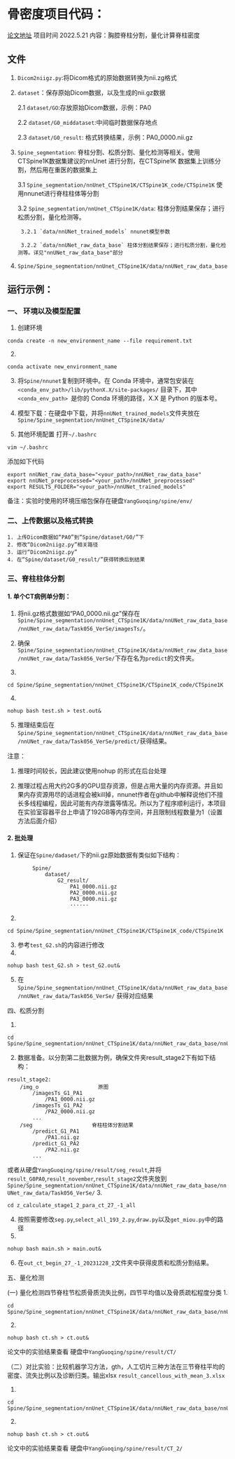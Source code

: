 # 骨密度项目代码：
[论文地址](https://authors.elsevier.com/sd/article/S1110-0168(24)00439-3)
项目时间 2022.5.21
内容：胸腔脊柱分割，量化计算脊柱密度

## 文件

1. `Dicom2niigz.py`:将Dicom格式的原始数据转换为nii.zg格式

2. `dataset`：保存原始Dicom数据，以及生成的nii.gz数据

    2.1 `dataset/GO`:存放原始Dicom数据，示例：PA0
    
    2.2 `dataset/G0_middataset`:中间临时数据保存地点
    
    2.3 `dataset/G0_result`: 格式转换结果，示例：PA0_0000.nii.gz

3. `Spine_segmentation`: 脊柱分割、松质分割、量化检测等相关。使用CTSpine1K数据集建议的nnUnet 进行分割，在CTSpine1K 数据集上训练分割，然后用在重医的数据集上

    3.1 `Spine_segmentation/nnUnet_CTSpine1K/CTSpine1K_code/CTSpine1K` 使用nnunet进行脊柱柱体等分割

    3.2 `Spine_segmentation/nnUnet_CTSpine1K/data`: 柱体分割结果保存；进行松质分割，量化检测等。   

        3.2.1 `data/nnUNet_trained_models` nnunet模型参数

        3.2.2 `data/nnUNet_raw_data_base` 柱体分割结果保存；进行松质分割，量化检测等。详见"nnUNet_raw_data_base"部分

4. `Spine/Spine_segmentation/nnUnet_CTSpine1K/data/nnUNet_raw_data_base`





## 运行示例：

### 一、 环境以及模型配置

1. 创建环境
```shell
conda create -n new_environment_name --file requirement.txt
```
2. 
```
conda activate new_environment_name
```

3. 将`Spine/nnunet`复制到环境中。在 Conda 环境中，通常包安装在` <conda_env_path>/lib/pythonX.X/site-packages/` 目录下，其中 `<conda_env_path> `是你的 Conda 环境的路径，X.X 是 Python 的版本号。

4. 模型下载：在硬盘中下载，并将`nnUNet_trained_models`文件夹放在`Spine/Spine_segmentation/nnUnet_CTSpine1K/data/`

5. 其他环境配置 
打开`~/.bashrc`
``` 
vim ~/.bashrc
```
添加如下代码
```
export nnUNet_raw_data_base="<your_path>/nnUNet_raw_data_base"
export nnUNet_preprocessed="<your_path>/nnUNet_preprocessed"
export RESULTS_FOLDER="<your_path>/nnUNet_trained_models"
```

备注：实验时使用的环境压缩包保存在硬盘`YangGuoqing/spine/env/`

### 二、上传数据以及格式转换
    1. 上传Dicom数据如“PA0”到“Spine/dataset/G0/”下
    2. 修改“Dicom2niigz.py”相关路径
    3. 运行“Dicom2niigz.py”
    4. 在“Spine/dataset/G0_result/”获得转换后到结果


### 三、脊柱柱体分割

#### 1. 单个CT病例单分割：

1. 将nii.gz格式数据如“PA0_0000.nii.gz”保存在`Spine/Spine_segmentation/nnUnet_CTSpine1K/data/nnUNet_raw_data_base/nnUNet_raw_data/Task056_VerSe/imagesTs/`。

2. 确保`Spine/Spine_segmentation/nnUnet_CTSpine1K/data/nnUNet_raw_data_base/nnUNet_raw_data/Task056_VerSe/`下存在名为`predict`的文件夹。

3. 
```
cd Spine/Spine_segmentation/nnUnet_CTSpine1K/CTSpine1K_code/CTSpine1K
```

4. 
```
nohup bash test.sh > test.out&
```

5. 推理结束后在`Spine/Spine_segmentation/nnUnet_CTSpine1K/data/nnUNet_raw_data_base/nnUNet_raw_data/Task056_VerSe/predict/`获得结果。

注意：

1. 推理时间较长，因此建议使用nohup 的形式在后台处理

2. 推理过程占用大约2G多的GPU显存资源，但是占用大量的内存资源。并且如果内存资源用尽的话进程会被kill掉，nnunet作者在github中解释说他们不擅长多线程编程，因此可能有内存泄露等情况。所以为了程序顺利运行，本项目在实验室容器平台上申请了192GB等内存空间，并且限制线程数量为1（设置方法后面介绍）

#### 2. 批处理
1. 保证在`Spine/dadaset/`下的nii.gz原始数据有类似如下结构：
```
        Spine/
            dataset/
                G2_result/
                    PA1_0000.nii.gz
                    PA2_0000.nii.gz
                    PA3_0000.nii.gz
                    ······
```
2. 
```
cd Spine/Spine_segmentation/nnUnet_CTSpine1K/CTSpine1K_code/CTSpine1K
```
3. 参考`test_G2.sh`的内容进行修改
4. 
```
nohup bash test_G2.sh > test_G2.out&
```
5. 在`Spine/Spine_segmentation/nnUnet_CTSpine1K/data/nnUNet_raw_data_base/nnUNet_raw_data/Task056_VerSe/` 获得对应结果


四、松质分割

1.
```shell
cd Spine/Spine_segmentation/nnUnet_CTSpine1K/data/nnUNet_raw_data_base/nnUNet_raw_data/Task056_VerSe
```
2. 数据准备。以分割第二批数据为例，确保文件夹result_stage2下有如下结构：
```
result_stage2:
    /img_o                   原图
        /imagesTs_G1_PA1   
            /PA1_0000.nii.gz
        /imagesTs_G1_PA2
            /PA2_0000.nii.gz
        ...
    /seg                   脊柱柱体分割结果  
        /predict_G1_PA1
            /PA1.nii.gz
        /predict_G1_PA2
            /PA2.nii.gz
        ...
```
或者从硬盘`YangGuoqing/spine/result/seg_result`,并将`result_G0PA0`,`result_november`,`result_stage2`文件夹放到`Spine/Spine_segmentation/nnUnet_CTSpine1K/data/nnUNet_raw_data_base/nnUNet_raw_data/Task056_VerSe/`
3. 
```shell
cd z_calculate_stage1_2_para_ct_27_-1_all
```

4. 按照需要修改`seg.py`,`select_all_193_2.py`,`draw.py`以及`get_miou.py`中的路径
5.
```shell
nohup bash main.sh > main.out&
```
6. 在`out_ct_begin_27_-1_20231228_2`文件夹中获得皮质和松质分割结果。


五、量化检测

(一) 量化检测四节脊柱节松质骨质流失比例，四节平均值以及骨质疏松程度分类
1. 
```shell
cd Spine/Spine_segmentation/nnUnet_CTSpine1K/data/nnUNet_raw_data_base/nnUNet_raw_data/Task056_VerSe/z_calculate_stage1_2_para_ct_27_-1_all/CT
```
2. 
```shell
nohup bash ct.sh > ct.out&
```
论文中的实验结果查看 硬盘中`YangGuoqing/spine/result/CT/`

（二）对比实验：比较机器学习方法，gth，人工切片三种方法在三节脊柱平均的密度、流失比例以及诊断归类。输出xlsx  `result_cancellous_with_mean_3.xlsx`

1. 
```shell
cd Spine/Spine_segmentation/nnUnet_CTSpine1K/data/nnUNet_raw_data_base/nnUNet_raw_data/Task056_VerSe/z_calculate_stage1_2_para_ct_27_-1_all/CT_2
```
2. 
```shell
nohup bash ct.sh > ct.out&
```
论文中的实验结果查看 硬盘中`YangGuoqing/spine/result/CT_2/`



